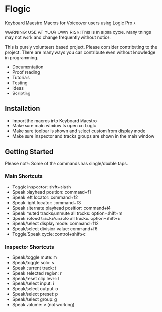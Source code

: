 # Flogic
Keyboard Maestro Macros for Voiceover users using Logic Pro x

WARNING: USE AT YOUR OWN RISK! This is in alpha cycle. Many things may not work and change frequently without notice.

This is purely volunteers based project. Please consider contributing to the project. There are many ways you can contribute even without knowledge in programming.
* Documentation
* Proof reading
* Tutorials
* Testing
* Ideas
* Scripting

## Installation
* Import the macros into Keyboard Maestro
* Make sure main window is open on Logic
* Make sure toolbar is shown and select custom from display mode
* Make sure inspector and tracks groups are shown in the main window

## Getting Started
Please note: Some of the commands has single/double taps.

### Main Shortcuts
* Toggle inspector: shift+slash
* Speak playhead position: command+f1
* Speak left locator: command+f2
* Speak right locator: command+f3
* Speak alternate playhead position: command+f4
* Speak muted tracks/unmute all tracks: option+shift+m
* Speak soloed tracks/unsolo all tracks: option+shift+s
* Speak/select display mode: command+f12
* Speak/select division value: command+f6
* Toggle/Speak cycle: control+shift+c

### Inspector Shortcuts
* Speak/toggle mute: m
* Speak/toggle solo: s
* Speak current track: t
* Speak selected region: r
* Speak/reset clip level: l
* Speak/select input: i
* Speak/select output: o
* Speak/select preset: p
* Speak/select group: g
* Speak volume: v (not working)